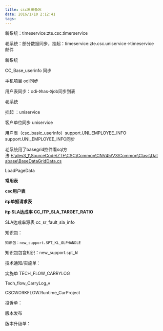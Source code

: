 ```yaml
---
title: csc系统备忘
date: 2016/1/10 2:12:41
tags:
---
```



新系统：timeservice:zte.csc.timerservice 

老系统：部分数据同步，挂起：timeservice:zte.csc.uniservice->timeservice 邮件

  


新系统

CC_Base_userinfo 同步

手机项目 odi同步

用户表同步：odi-》has-》job同步到表

  


老系统

挂起 ：uniservice

客户单位同步 uniservice

用户表（csc_basic_userinfo）support.UNI_EMPLOYEE_INFO support.UNI_EMPLOYEE_INFO同步

  


老系统用了basegrid控件看sql方法:[E:\dev3_1\SourceCode\ZTE\CSC\Common\CNV45\V3\Common\Class\Database\Bas](file:///E:/dev3_1/SourceCode/ZTE/CSC/Common/CNV45/V3/Common/Class/Database/BaseDataGridData.cs)[eDataGridData.cs](file:///E:/dev3_1/SourceCode/ZTE/CSC/Common/CNV45/V3/Common/Class/Database/BaseDataGridData.cs)

LoadPageData

 **常用表**

 **csc用户表**

 **itp单据请求表**

 **itp SLA达成率 CC_ITP_SLA_TARGET_RATIO**

SLA达成率源表  cc_sr_fault_sla_info

  


知识包：

    知识包：new_support.SPT_KL_OLPHANDLE 

 知识包包含知识：new_support.spt_kl

  


技术通知/实施单：

实施单 TECH_FLOW_CARRYLOG

Tech_flow_CarryLog_v

CSCWORKFLOW.Runtime_CurProject

投诉单：

  


  


版本发布

版本升级单：

  


  

   
